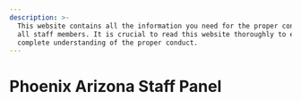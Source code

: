 ```yaml
---
description: >-
  This website contains all the information you need for the proper conduct of
  all staff members. It is crucial to read this website thoroughly to ensure a
  complete understanding of the proper conduct.
---
```


# Phoenix Arizona Staff Panel

